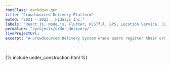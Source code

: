 ```yaml
---
rootClass: markdown-gen
title: "Crowdsourced Delivery Platform"
muted: "2021 - 2023 . Fidasys Inc."
labels: "React.js, Node.js, Flutter, RESTful, GPS, Location Service, JavaScript, HTML, CSS, Git , GitHub"
permalink: "/projects/order_delivery/"
liveProjectUrl: 
excerpt: "A Crowdsourced Delivery System where users register their orders, and the system optimizes these into packed routes. Registered drivers then pick and execute these routes, often incorporating their own travel plans to reduce courier costs."
 
---
```


{% include under_construction.html %}